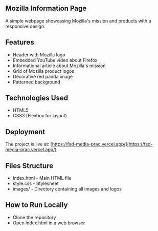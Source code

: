 ## Mozilla Information Page
A simple webpage showcasing Mozilla's mission and products with a responsive design.

## Features
- Header with Mozilla logo
- Embedded YouTube video about Firefox
- Informational article about Mozilla's mission
- Grid of Mozilla product logos
- Decorative red panda image
- Patterned background

## Technologies Used
- HTML5
- CSS3 (Flexbox for layout)

## Deployment
The project is live at: [https://fsd-media-prac.vercel.app/](https://fsd-media-prac.vercel.app/)

## Files Structure
- index.html - Main HTML file
- style.css - Stylesheet
- images/ - Directory containing all images and logos

## How to Run Locally
- Clone the repository
- Open index.html in a web browser
